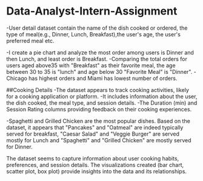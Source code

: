 # Data-Analyst-Intern-Assignment
-User detail dataset contain the name of the dish cooked or ordered, the type of meal(e.g., Dinner, Lunch, Breakfast),the user's age, the user's preferred meal etc.

-I create a pie chart and analyze the most order among users is Dinner and then Lunch, and least order is Breakfast.
-Comparing the total orders for users aged above35 with "Breakfast" as their favorite meal, the age between 30 to 35 is "lunch" and age below 30 "Favorite Meal" is "Dinner".
-Chicago has highest orders and Miami has lowest number of orders.

##Cooking Details -The dataset appears to track cooking activities, likely for a cooking application or platform. -It includes information about the user, the dish cooked, the meal type, and session details. -The Duration (min) and Session Rating columns providing feedback on their cooking experiences.

-Spaghetti and Grilled Chicken are the most popular dishes. Based on the dataset, it appears that "Pancakes" and "Oatmeal" are indeed typically served for breakfast, "Caesar Salad" and "Veggie Burger" are served mostly for Lunch and "Spaghetti" and "Grilled Chicken" are mostly served for Dinner.

The dataset seems to capture information about user cooking habits, preferences, and session details. The visualizations created (bar chart, scatter plot, box plot) provide insights into the data and its relationships.
